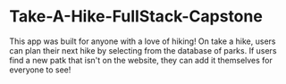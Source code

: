 # Take-A-Hike-FullStack-Capstone
This app was built for anyone with a love of hiking! On take a hike, users can plan their next hike by selecting from the database of parks. If users find a new patk that isn't on the website, they can add it themselves for everyone to see!
